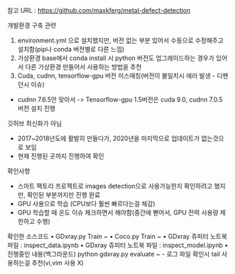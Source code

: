 참고 URL : https://github.com/maxkferg/metal-defect-detection

개발환경 구축 관련
1. environment.yml 으로 설치했지만, 버전 없는 부분 있어서 수동으로 수정해주고 설치함(pip나 conda 버전별로 다른 느낌)
2. 가상환경 base에서 conda install 시 python 버전도 업그레이드하는 경우가 있어서 다른 가상환경 만들어서 사용하는 방법을 추천
3. Cuda, cudnn, tensorflow-gpu 버전 미스매칭(버전이 불일치시 에러 발생 - 디펜던시 이슈)
 - cudnn 7.6.5안 맞아서 -> Tensorflow-gpu 1.5버전은 cuda 9.0, cudnn 7.0.5 버전 설치 진행

깃허브 최신화가 아님
- 2017~2018년도에 활발히 만들다가, 2020년을 마지막으로 업데이트가 없는것으로 보임
- 현재 진행된 곳까지 진행하여 확인

확인사항
- 스마트 팩토리 프로젝트로 images detection으로 사용가능한지 확인하려고 했지만, 확인된 부분까지만 진행 완료
- GPU 사용으로 학습 (CPU보다 훨씬 빠르다는걸 체감)
- GPU 학습할 때 온도 이슈 체크하면서 해야함(중간에 뻗어서, GPU 전력 사용량 제한하고 수행)

확인한 소스코드
•	GDxray.py Train ~
•	Coco.py Train ~
•	GDxray 쥬피터 노트북 파일 : inspect_data.ipynb
•	GDxray 쥬피터 노트북 파일 : inspect_model.ipynb
•	진행중인 내용(백그라운드) python gdxray.py evaluate ~
	- 로그 파일 확인시 tail 사용하는걸 추천(vi,vim 사용 X)

